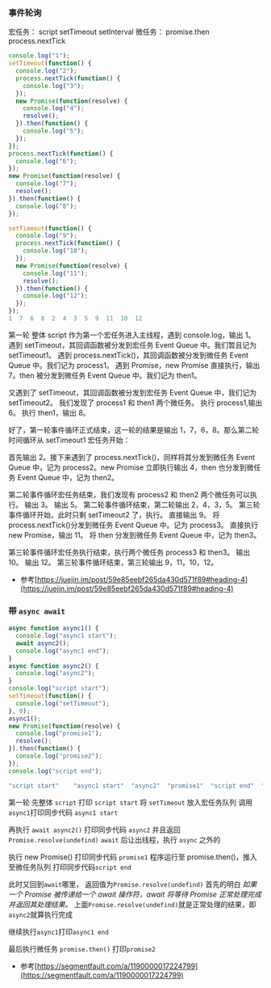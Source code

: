 ### 事件轮询

宏任务： script setTimeout setInterval
微任务： promise.then process.nextTick

```js
console.log("1");
setTimeout(function() {
  console.log("2");
  process.nextTick(function() {
    console.log("3");
  });
  new Promise(function(resolve) {
    console.log("4");
    resolve();
  }).then(function() {
    console.log("5");
  });
});
process.nextTick(function() {
  console.log("6");
});
new Promise(function(resolve) {
  console.log("7");
  resolve();
}).then(function() {
  console.log("8");
});

setTimeout(function() {
  console.log("9");
  process.nextTick(function() {
    console.log("10");
  });
  new Promise(function(resolve) {
    console.log("11");
    resolve();
  }).then(function() {
    console.log("12");
  });
});
1  7  6  8  2  4  3  5  9  11  10  12
```

第一轮
整体 script 作为第一个宏任务进入主线程，遇到 console.log，输出 1。
遇到 setTimeout，其回调函数被分发到宏任务 Event Queue 中。我们暂且记为 setTimeout1。
遇到 process.nextTick()，其回调函数被分发到微任务 Event Queue 中。我们记为 process1。
遇到 Promise，new Promise 直接执行，输出 7。then 被分发到微任务 Event Queue 中。我们记为 then1。

又遇到了 setTimeout，其回调函数被分发到宏任务 Event Queue 中，我们记为 setTimeout2。
我们发现了 process1 和 then1 两个微任务。
执行 process1,输出 6。
执行 then1，输出 8。

好了，第一轮事件循环正式结束，这一轮的结果是输出 1，7，6，8。那么第二轮时间循环从 setTimeout1 宏任务开始：

首先输出 2。接下来遇到了 process.nextTick()，同样将其分发到微任务 Event Queue 中，记为 process2。new Promise 立即执行输出 4，then 也分发到微任务 Event Queue 中，记为 then2。

第二轮事件循环宏任务结束，我们发现有 process2 和 then2 两个微任务可以执行。
输出 3。
输出 5。
第二轮事件循环结束，第二轮输出 2，4，3，5。
第三轮事件循环开始，此时只剩 setTimeout2 了，执行。
直接输出 9。
将 process.nextTick()分发到微任务 Event Queue 中。记为 process3。
直接执行 new Promise，输出 11。
将 then 分发到微任务 Event Queue 中，记为 then3。

第三轮事件循环宏任务执行结束，执行两个微任务 process3 和 then3。
输出 10。
输出 12。
第三轮事件循环结束，第三轮输出 9，11，10，12。

- 参考[https://juejin.im/post/59e85eebf265da430d571f89#heading-4](https://juejin.im/post/59e85eebf265da430d571f89#heading-4)

### 带 `async await`

```js
async function async1() {
  console.log("async1 start");
  await async2();
  console.log("async1 end");
}
async function async2() {
  console.log("async2");
}
console.log("script start");
setTimeout(function() {
  console.log("setTimeout");
}, 0);
async1();
new Promise(function(resolve) {
  console.log("promise1");
  resolve();
}).then(function() {
  console.log("promise2");
});
console.log("script end");

"script start"    "async1 start"  "async2"  "promise1"  "script end"  "async1 end" "promise2"  "setTimeout"
```

第一轮
先整体 `script` 打印 `script start`
将 `setTimeout` 放入宏任务队列
调用`async1`打印同步代码 `async1 start`

再执行 `await async2()`
打印同步代码 `async2` 并且返回 `Promise.resolve(undefind)`
`await` 后让出线程，执行 `async` 之外的

执行 new Promise() 打印同步代码 `promise1`
程序运行至 promise.then()，推入至微任务队列
打印同步代码`script end`

此时又回到`await`哪里， 返回值为`Promise.resolve(undefind)`
首先的明白 _如果一个 Promise 被传递给一个 await 操作符，await 将等待 Promise 正常处理完成并返回其处理结果。_ 上面`Promise.resolve(undefind)`就是正常处理的结果，即`async2`就算执行完成

继续执行`async1`打印`async1 end`

最后执行微任务 `promise.then()` 打印`promise2`

- 参考[https://segmentfault.com/a/1190000017224799](https://segmentfault.com/a/1190000017224799)
